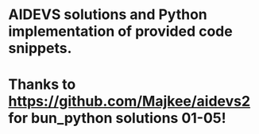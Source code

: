 # AIDEVS solutions and Python implementation of provided code snippets.

# Thanks to https://github.com/Majkee/aidevs2 for bun_python solutions 01-05!